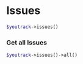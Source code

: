 # Issues
```php 
$youtrack->issues()
```

### Get all Issues
```php 
$youtrack->issues()->all()
```
